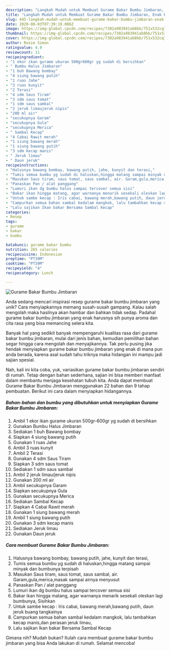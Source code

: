 ```yaml
---
description: "Langkah Mudah untuk Membuat Gurame Bakar Bumbu Jimbaran, Enak Banget"
title: "Langkah Mudah untuk Membuat Gurame Bakar Bumbu Jimbaran, Enak Banget"
slug: 445-langkah-mudah-untuk-membuat-gurame-bakar-bumbu-jimbaran-enak-banget
date: 2020-08-03T07:39:19.086Z
image: https://img-global.cpcdn.com/recipes/7302a983941ab8bb/751x532cq70/gurame-bakar-bumbu-jimbaran-foto-resep-utama.jpg
thumbnail: https://img-global.cpcdn.com/recipes/7302a983941ab8bb/751x532cq70/gurame-bakar-bumbu-jimbaran-foto-resep-utama.jpg
cover: https://img-global.cpcdn.com/recipes/7302a983941ab8bb/751x532cq70/gurame-bakar-bumbu-jimbaran-foto-resep-utama.jpg
author: Roxie Simon
ratingvalue: 4.9
reviewcount: 11
recipeingredient:
- "1 ekor ikan gurame ukuran 500gr600gr yg sudah di bersihkan"
- " Bumbu Halus Jimbaran"
- "1 buh Bawang bombay"
- "4 siung bawang putih"
- "1 ruas Jahe"
- "3 ruas kunyit"
- "2 Terasi"
- "4 sdm Saus Tiram"
- "3 sdm saus tomat"
- "1 sdm saus sambal"
- "2 jeruk limaujeruk nipis"
- "200 ml air"
- "secukupnya Garam"
- "secukupnya Gula"
- "secukupnya Merica"
- " Sambal Kecap"
- "4 Cabai Rawit merah"
- "1 siung bawang merah"
- "1 siung bawang putih"
- "3 sdm kecap manis"
- " Jeruk limau"
- " Daun jeruk"
recipeinstructions:
- "Halusnya bawang bombay, bawang putih, jahe, kunyit dan terasi,"
- "Tumis semua bumbu yg sudah di haluskan,hingga matang sampai minyak dan bumbunya terpisah"
- "Masukan Saus tiram, saus tomat, saus sambal, air. Garam,gula,merica,masak sampai airnya menyusut"
- "Panaskan Pan / alat panggang"
- "Lumuri ikan dg bumbu halus sampai tercover semua sisi"
- "Bakar ikan hingga matang, agar warnanya menarik sesekali oleskan lagi bumbunya, Sisihkan"
- "Untuk sambe kecap : Iris cabai, bawang merah,bawang putih, daun jeruk buang tangkainya"
- "Campurkan semua bahan sambal kedalam mangkok, lalu tambahkan kecap manis,dan perasan jeruk limau,"
- "Lalu sajikan Ikan bakar Bersama Sambal Kecap"
categories:
- Resep
tags:
- gurame
- bakar
- bumbu

katakunci: gurame bakar bumbu 
nutrition: 265 calories
recipecuisine: Indonesian
preptime: "PT39M"
cooktime: "PT39M"
recipeyield: "4"
recipecategory: Lunch

---
```



![Gurame Bakar Bumbu Jimbaran](https://img-global.cpcdn.com/recipes/7302a983941ab8bb/751x532cq70/gurame-bakar-bumbu-jimbaran-foto-resep-utama.jpg)

Anda sedang mencari inspirasi resep gurame bakar bumbu jimbaran yang unik? Cara menyiapkannya memang susah-susah gampang. Kalau salah mengolah maka hasilnya akan hambar dan bahkan tidak sedap. Padahal gurame bakar bumbu jimbaran yang enak harusnya sih punya aroma dan cita rasa yang bisa memancing selera kita.



Banyak hal yang sedikit banyak mempengaruhi kualitas rasa dari gurame bakar bumbu jimbaran, mulai dari jenis bahan, kemudian pemilihan bahan segar hingga cara mengolah dan menyajikannya. Tak perlu pusing jika hendak menyiapkan gurame bakar bumbu jimbaran yang enak di mana pun anda berada, karena asal sudah tahu triknya maka hidangan ini mampu jadi sajian spesial.


Nah, kali ini kita coba, yuk, variasikan gurame bakar bumbu jimbaran sendiri di rumah. Tetap dengan bahan sederhana, sajian ini bisa memberi manfaat dalam membantu menjaga kesehatan tubuh kita. Anda dapat membuat Gurame Bakar Bumbu Jimbaran menggunakan 22 bahan dan 9 tahap pembuatan. Berikut ini cara dalam menyiapkan hidangannya.

<!--inarticleads1-->

##### Bahan-bahan dan bumbu yang dibutuhkan untuk menyiapkan Gurame Bakar Bumbu Jimbaran:

1. Ambil 1 ekor ikan gurame ukuran 500gr-600gr yg sudah di bersihkan
1. Gunakan  Bumbu Halus Jimbaran
1. Sediakan 1 buh Bawang bombay
1. Siapkan 4 siung bawang putih
1. Gunakan 1 ruas Jahe
1. Ambil 3 ruas kunyit
1. Ambil 2 Terasi
1. Gunakan 4 sdm Saus Tiram
1. Siapkan 3 sdm saus tomat
1. Sediakan 1 sdm saus sambal
1. Ambil 2 jeruk limau/jeruk nipis
1. Gunakan 200 ml air
1. Ambil secukupnya Garam
1. Siapkan secukupnya Gula
1. Gunakan secukupnya Merica
1. Sediakan  Sambal Kecap
1. Siapkan 4 Cabai Rawit merah
1. Gunakan 1 siung bawang merah
1. Ambil 1 siung bawang putih
1. Gunakan 3 sdm kecap manis
1. Sediakan  Jeruk limau
1. Gunakan  Daun jeruk




<!--inarticleads2-->

##### Cara membuat Gurame Bakar Bumbu Jimbaran:

1. Halusnya bawang bombay, bawang putih, jahe, kunyit dan terasi,
1. Tumis semua bumbu yg sudah di haluskan,hingga matang sampai minyak dan bumbunya terpisah
1. Masukan Saus tiram, saus tomat, saus sambal, air. Garam,gula,merica,masak sampai airnya menyusut
1. Panaskan Pan / alat panggang
1. Lumuri ikan dg bumbu halus sampai tercover semua sisi
1. Bakar ikan hingga matang, agar warnanya menarik sesekali oleskan lagi bumbunya, Sisihkan
1. Untuk sambe kecap : Iris cabai, bawang merah,bawang putih, daun jeruk buang tangkainya
1. Campurkan semua bahan sambal kedalam mangkok, lalu tambahkan kecap manis,dan perasan jeruk limau,
1. Lalu sajikan Ikan bakar Bersama Sambal Kecap




Gimana nih? Mudah bukan? Itulah cara membuat gurame bakar bumbu jimbaran yang bisa Anda lakukan di rumah. Selamat mencoba!
